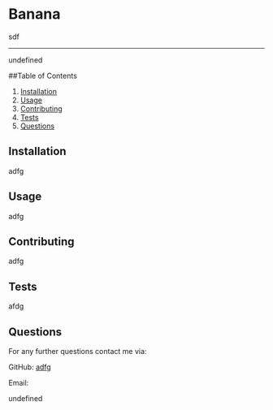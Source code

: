 
  # Banana
  
  sdf

  ---

  undefined
  
  ##Table of Contents
  1. [Installation](#installation)
  2. [Usage](#usage)
  3. [Contributing](#contributing)
  4. [Tests](#tests)
  5. [Questions](#questions)
  
  ## Installation
  adfg
  
  ## Usage
  adfg
  
  ## Contributing
  adfg
  
  ## Tests
  afdg

  ## Questions
  For any further questions contact me via:
  
  GitHub: [adfg](https://github.com/adfg)
  
  Email: <afdg>
  
  undefined
  
  